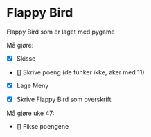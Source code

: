 # Flappy Bird

Flappy Bird som er laget med pygame

Må gjøre:
- [x] Skisse
- [] Skrive poeng (de funker ikke, øker med 11)
- [x] Lage Meny
- [x] Skrive Flappy Bird som overskrift


Må gjøre uke 47:
- [] Fikse poengene
